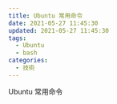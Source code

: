 ```yaml
---
title: Ubuntu 常用命令
date: 2021-05-27 11:45:30
updated: 2021-05-27 11:45:30
tags:
  - Ubuntu
  - bash
categories:
  - 技術
---
```

Ubuntu 常用命令